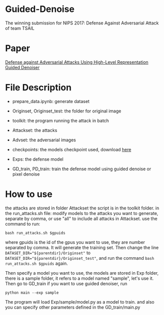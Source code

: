 # Guided-Denoise
The winning submission for NIPS 2017: Defense Against Adversarial Attack of team TSAIL

# Paper 
[Defense against Adversarial Attacks Using High-Level Representation Guided Denoiser](https://arxiv.org/abs/1712.02976)

# File Description

* prepare_data.ipynb: generate dataset

* Originset, Originset_test: the folder for original image

* toolkit: the program running the attack in batch

* Attackset: the attacks

* Advset: the adversarial images

* checkpoints: the models checkpoint used, download [here](https://pan.baidu.com/s/1kVzP9nL)

* Exps: the defense model

* GD_train, PD_train: train the defense model using guided denoise or pixel denoise

# How to use
the attacks are stored in folder Attackset 
the script is in the toolkit folder. 
in the run_attacks.sh file:
modify models to the attacks you want to generate, separate by comma, or use "all" to include all attacks in Attackset.
use the command to run:

   `bash run_attacks.sh $gpuids`
   
where gpuids is the id of the gpus you want to use, they are number separated by comma. It will generate the training set.
Then change the line `DATASET_DIR="${parentdir}/Originset"` to `DATASET_DIR="${parentdir}/Originset_test"`, and run the command    `bash run_attacks.sh $gpuids` again.

Then specify a model you want to use, the models are stored in Exp folder, there is a sample folder, it refers to a model named "sample", let's use it. Then go to GD_train if you want to use guided denoiser, 
run 

`python main --exp sample ` 

The program will load Exp/sample/model.py as a model to train. and also you can specify other parameters defined in the GD_train/main.py
